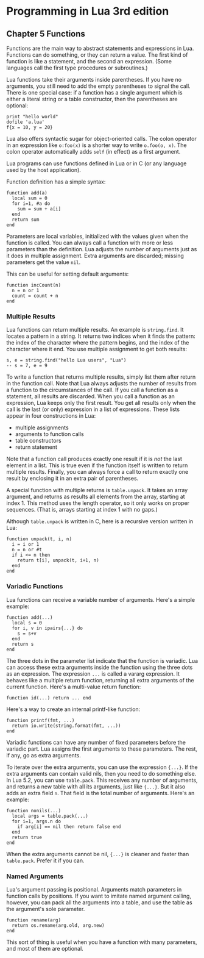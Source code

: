 # Programming in Lua 3rd edition

## Chapter 5 Functions

Functions are the main way to abstract statements and expressions in Lua.
Functions can do something, or they can return a value. The first kind of
function is like a statement, and the second an expression. (Some languages
call the first type procedures or subroutines.)

Lua functions take their arguments inside parentheses. If you have no
arguments, you still need to add the empty parentheses to signal the call.
There is one special case: if a function has a single argument which is
either a literal string or a table constructor, then the parentheses are
optional:

    print "hello world"
    dofile 'a.lua'
    f{x = 10, y = 20}

Lua also offers syntactic sugar for object-oriented calls. The colon
operator in an expression like `o:foo(x)` is a shorter way to write
`o.foo(o, x)`. The colon operator automatically adds `self` (in effect)
as a first argument.

Lua programs can use functions defined in Lua or in C (or any language used
by the host application).

Function definition has a simple syntax:

    function add(a)
      local sum = 0
      for i=1, #a do
        sum = sum + a[i]
      end
      return sum
    end

Parameters are local variables, initialized with the values given when the
function is called. You can always call a function with more or less
parameters than the definition. Lua adjusts the number of arguments just as
it does in multiple assignment. Extra arguments are discarded; missing
parameters get the value `nil`.

This can be useful for setting default arguments:

    function incCount(n)
      n = n or 1
      count = count + n
    end

### Multiple Results

Lua functions can return multiple results. An example is `string.find`. It
locates a pattern in a string. It returns two indices when it finds the
pattern: the index of the character where the pattern begins, and the index
of the character where it end. You use multiple assignment to get both
results:

    s, e = string.find("hello Lua users", "Lua")
    -- s = 7, e = 9

To write a function that returns multiple results, simply list them after
return in the function call. Note that Lua always adjusts the number of
results from a function to the circumstances of the call. If you call
a function as a statement, all results are discarded. When you call
a function as an expression, Lua keeps only the first result. You get all
results only when the call is the last (or only) expression in a list of
expressions. These lists appear in four constructions in Lua:

+ multiple assignments
+ arguments to function calls
+ table constructors
+ return statement

Note that a function call produces exactly one result if it is *not* the
last element in a list. This is true even if the function itself is written
to return multiple results. Finally, you can always force a call to return
exactly one result by enclosing it in an extra pair of parentheses.

A special function with multiple returns is `table.unpack`. It takes an
array argument, and returns as results all elements from the array,
starting at index 1. This method uses the length operator, so it only works
on proper sequences. (That is, arrays starting at index 1 with no gaps.)

Although `table.unpack` is written in C, here is a recursive version
written in Lua:

    function unpack(t, i, n)
      i = i or 1
      n = n or #t
      if i <= n then
        return t[i], unpack(t, i+1, n)
      end
    end

### Variadic Functions

Lua functions can receive a variable number of arguments. Here's a simple
example:

    function add(...)
      local s = 0
      for i, v in ipairs{...} do
        s = s+v
      end
      return s
    end

The three dots in the parameter list indicate that the function is
variadic. Lua can access these extra arguments inside the function using
the three dots as an expression. The expression `...` is called a vararg
expression. It behaves like a multiple return function, returning all extra
arguments of the current function. Here's a multi-value return function:

    function id(...) return ... end

Here's a way to create an internal printf-like function:

    function printf(fmt, ...)
      return io.write(string.format(fmt, ...))
    end

Variadic functions can have any number of fixed parameters before the
variadic part. Lua assigns the first arguments to these parameters. The
rest, if any, go as extra arguments.

To iterate over the extra arguments, you can use the expression `{...}`. If
the extra arguments can contain valid nils, then you need to do something
else. In Lua 5.2, you can use `table.pack`. This receives any number of
arguments, and returns a new table with all its arguments, just like
`{...}`. But it also adds an extra field `n`. That field is the total
number of arguments. Here's an example:

    function nonils(...)
      local args = table.pack(...)
      for i=1, args.n do
        if arg[i] == nil then return false end
      end
      return true
    end

When the extra arguments cannot be nil, `{...}` is cleaner and faster than
`table.pack`. Prefer it if you can.

### Named Arguments

Lua's argument passing is positional. Arguments match parameters in
function calls by positions. If you want to imitate named argument calling,
however, you can pack all the arguments into a table, and use the table as
the argument's sole parameter.

    function rename(arg)
      return os.rename(arg.old, arg.new)
    end

This sort of thing is useful when you have a function with many parameters,
and most of them are optional.
